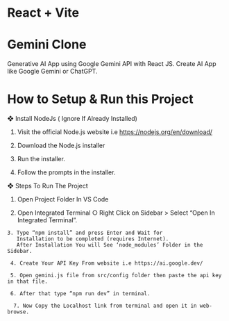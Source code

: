 # React + Vite
# Gemini Clone
Generative AI App using Google Gemini API with React JS. Create AI App  like Google Gemini or ChatGPT.

# How to Setup & Run this Project
 ❖ Install NodeJs ( Ignore If Already Installed)

  1. Visit the official Node.js website i.e
       https://nodejs.org/en/download/

  2. Download the Node.js installer

  3. Run the installer.

  4. Follow the prompts in the installer.

  ❖ Steps To Run The Project

   1. Open Project Folder In VS Code
   
   2. Open Integrated Terminal
      ○ Right Click on Sidebar > Select “Open In Integrated Terminal”.

    3. Type “npm install” and press Enter and Wait for
       Installation to be completed (requires Internet).
       After Installation You will See ‘node_modules’ Folder in the Sidebar.

     4. Create Your API Key From website i.e https://ai.google.dev/
     
     5. Open gemini.js file from src/config folder then paste the api key in that file.

     6. After that type “npm run dev” in terminal.

      7. Now Copy the Localhost link from terminal and open it in web-browse.